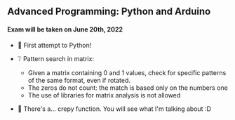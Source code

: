 ## Advanced Programming: Python and Arduino
#### Exam will be taken on June 20th, 2022

- :muscle: First attempt to Python!
- :grey_question: Pattern search in matrix:
  - Given a matrix containing 0 and 1 values, check for specific patterns of the same format, even if rotated.
  - The zeros do not count: the match is based only on the numbers one
  - The use of libraries for matrix analysis is not allowed

- :poop: There's a... crepy function. You will see what I'm talking about :D
